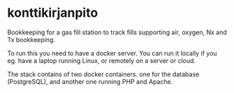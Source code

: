 # konttikirjanpito

Bookkeeping for a gas fill station to track fills supporting air, oxygen, Nx and Tx bookkeeping.

To run this you need to have a docker server. You can run it locally if you eg. have a laptop running Linux, or remotely on a server or cloud.

The stack contains of two docker containers. one for the database (PostgreSQL), and another one running PHP and Apache.

